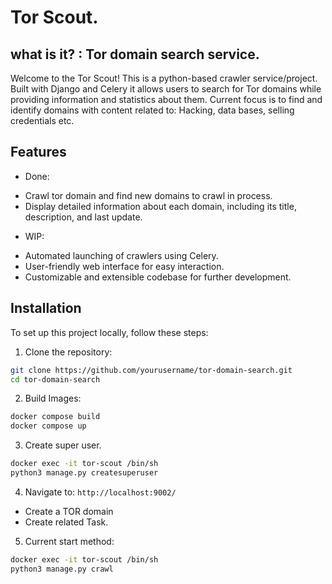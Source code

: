 # Tor Scout. 
## what is it? : Tor domain search service.


Welcome to the Tor Scout!
This is a python-based crawler service/project. Built with Django and Celery it allows users to search for Tor domains while providing information and statistics about them.
Current focus is to find and identify domains with content related to: Hacking, data bases, selling credentials etc.

## Features

+ Done:
- Crawl tor domain and find new domains to crawl in process.
- Display detailed information about each domain, including its title, description, and last update.

+ WIP:
- Automated launching of crawlers using Celery.
- User-friendly web interface for easy interaction.
- Customizable and extensible codebase for further development.

## Installation

To set up this project locally, follow these steps:

1. Clone the repository:

```bash
git clone https://github.com/yourusername/tor-domain-search.git
cd tor-domain-search
```

2. Build Images:

```bash
docker compose build
docker compose up
```

3. Create super user.

```bash
docker exec -it tor-scout /bin/sh
python3 manage.py createsuperuser
```

4. Navigate to: `http://localhost:9002/`
 - Create a TOR domain
 - Create related Task.


5. Current start method:

```bash
docker exec -it tor-scout /bin/sh
python3 manage.py crawl
```
